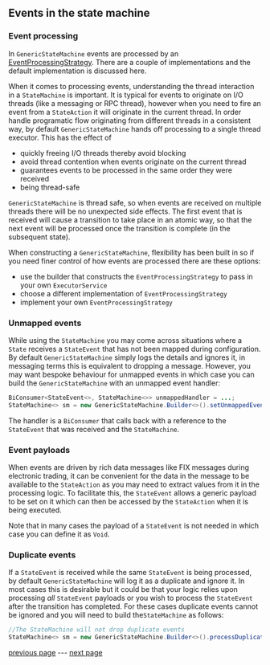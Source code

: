 ## Events in the state machine

### Event processing

In `GenericStateMachine` events are processed by
an [EventProcessingStrategy](../src/main/java/com/webotech/statemachine/EventProcessingStrategy.java).
There are a couple of implementations and the default implementation is discussed here.

When it comes to processing events, understanding the thread interaction in a `StateMachine` is
important. It is typical for events to originate on I/O threads (like a messaging or RPC thread),
however when you need to fire an event from a `StateAction` it will originate in the current thread.
In order handle programatic flow originating from different threads in a consistent way, by
default `GenericStateMachine` hands off processing to a single thread executor. This has the effect
of

- quickly freeing I/O threads thereby avoid blocking
- avoid thread contention when events originate on the current thread
- guarantees events to be processed in the same order they were received
- being thread-safe

`GenericStateMachine` is thread safe, so when events are received on multiple threads there will be
no unexpected side effects. The first event that is received will cause a transition to take place
in an atomic way, so that the next event will be processed once the transition is complete (in the
subsequent state).

When constructing a `GenericStateMachine`, flexibility has been built in so if you need finer
control of how events are processed there are these options:

- use the builder that constructs the `EventProcessingStrategy` to pass in your
  own `ExecutorService`
- choose a different implementation of `EventProcessingStrategy`
- implement your own `EventProcessingStrategy`

### Unmapped events

While using the `StateMachine` you may come across situations where a `State` receives
a `StateEvent` that has not been mapped during configuration. By default `GenericStateMachine`
simply logs the details and ignores it, in messaging terms this is equivalent to dropping a message.
However, you may want bespoke behaviour for unmapped events in which case you can build
the `GenericStateMachine` with an unmapped event handler:

```java
BiConsumer<StateEvent<>, StateMachine<>> unmappedHandler = ...;
StateMachine<> sm = new GenericStateMachine.Builder<>().setUnmappedEventHander(unmappedHandler);
```

The handler is a `BiConsumer` that calls back with a reference to the `StateEvent` that was received
and the `StateMachine`.

### Event payloads

When events are driven by rich data messages like FIX messages during electronic trading, it can be
convenient for the data in the message to be available to the `StateAction` as you may need to
extract values from it in the processing logic. To facilitate this, the `StateEvent` allows a
generic payload to be set on it which can then be accessed by the `StateAction` when it is being
executed.

Note that in many cases the payload of a `StateEvent` is not needed in which case you can define it
as `Void`.

### Duplicate events

If a `StateEvent` is received while the same `StateEvent` is being processed, by
default `GenericStateMachine` will log it as a duplicate and ignore it. In most cases this is
desirable but it could be that your logic relies upon processing _all_ `StateEvent` payloads or you
wish to process the `StateEvent` after the transition has completed. For these cases duplicate
events cannot be ignored and you will need to build the`StateMachine` as follows:

```java
//The StateMachine will not drop duplicate events
StateMachine<> sm = new GenericStateMachine.Builder<>().processDuplicateEvents().build();
```

[previous page](04-configure.md) --- [next page](06-exceptions.md)
